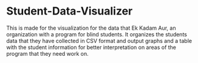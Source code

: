 # Student-Data-Visualizer

This is made for the visualization for the data that Ek Kadam Aur, an organization with a program for blind students. It organizes the students data that they have collected in CSV format and output graphs and a table with the student information for better interpretation on areas of the program that they need work on.
